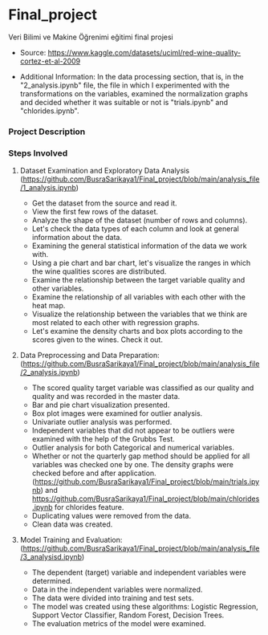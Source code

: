 # Final_project

Veri Bilimi ve Makine Öğrenimi eğitimi final projesi

- Source: https://www.kaggle.com/datasets/uciml/red-wine-quality-cortez-et-al-2009
          
- Additional Information: In the data processing section, that is, in the "2_analysis.ipynb" file, the file in which I experimented with the transformations on the variables, examined the normalization graphs and decided whether it was suitable or not is "trials.ipynb" and "chlorides.ipynb".

### Project Description

### Steps Involved
1. Dataset Examination and Exploratory Data Analysis (https://github.com/BusraSarikaya1/Final_project/blob/main/analysis_file/1_analysis.ipynb)
	 - Get the dataset from the source and read it.
     - View the first few rows of the dataset.
     - Analyze the shape of the dataset (number of rows and columns).
     - Let's check the data types of each column and look at general information about the data.
	 - Examining the general statistical information of the data we work with.
	 - Using a pie chart and bar chart, let's visualize the ranges in which the wine qualities scores are distributed.
	 - Examine the relationship between the target variable quality and other variables.
	 - Examine the relationship of all variables with each other with the heat map.
	 - Visualize the relationship between the variables that we think are most related to each other with regression graphs.
	 - Let's examine the density charts and box plots according to the scores given to the wines. Check it out.


2. Data Preprocessing and Data Preparation:(https://github.com/BusraSarikaya1/Final_project/blob/main/analysis_file/2_analysis.ipynb)
     - The scored quality target variable was classified as our quality and quality and was recorded in the master data.
	 - Bar and pie chart visualization presented.
	 - Box plot images were examined for outlier analysis.
	 - Univariate outlier analysis was performed.
	 - Independent variables that did not appear to be outliers were examined with the help of the Grubbs Test.
	 - Outlier analysis for both Categorical and numerical variables.
	 - Whether or not the quarterly gap method should be applied for all variables was checked one by one. The density graphs were checked before and after application.(https://github.com/BusraSarikaya1/Final_project/blob/main/trials.ipynb) and https://github.com/BusraSarikaya1/Final_project/blob/main/chlorides.ipynb for chlorides feature.
	 - Duplicating values were removed from the data.
	 - Clean data was created.


5. Model Training and Evaluation:(https://github.com/BusraSarikaya1/Final_project/blob/main/analysis_file/3_analysisd.ipynb)
     - The dependent (target) variable and independent variables were determined.
	 - Data in the independent variables were normalized.
	 - The data were divided into training and test sets.
	 - The model was created using these algorithms: Logistic Regression, Support Vector Classifier, Random Forest, Decision Trees.
	 - The evaluation metrics of the model were examined.





